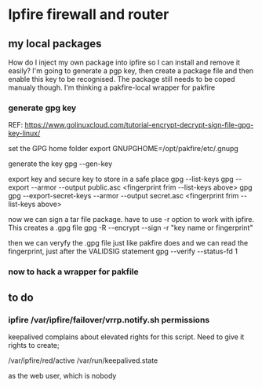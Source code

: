 
# Ipfire firewall and router

## my local packages

How do I inject my own package into ipfire so I can install and remove it easily?
I'm going to generate a pgp key, then create a package file and then enable this key to be recognised.
The package still needs to be coped manualy though. I'm thinking a pakfire-local wrapper for pakfire

### generate gpg key

REF: https://www.golinuxcloud.com/tutorial-encrypt-decrypt-sign-file-gpg-key-linux/

set the GPG home folder
    export GNUPGHOME=/opt/pakfire/etc/.gnupg

generate the key
    gpg --gen-key

export key and secure key to store in a safe place
    gpg --list-keys
    gpg --export --armor --output public.asc <fingerprint frim --list-keys above>
    gpg gpg --export-secret-keys --armor --output secret.asc <fingerprint frim --list-keys above>

now we can sign a tar file package. have to use -r option to work with ipfire. This creates a .gpg file
    gpg -R --encrypt --sign -r "key name or fingerprint" <package file>

then we can veryfy the .gpg file just like pakfire does and we can read the fingerprint, just after the
VALIDSIG statement
    gpg --verify --status-fd 1 <package file>

### now to hack a wrapper for pakfile


    
    

## to do

### ipfire /var/ipfire/failover/vrrp.notify.sh permissions

keepalived complains about elevated rights for this script. Need to give it rights to create;

/var/ipfire/red/active
/var/run/keepalived.state

as the web user, which is nobody

